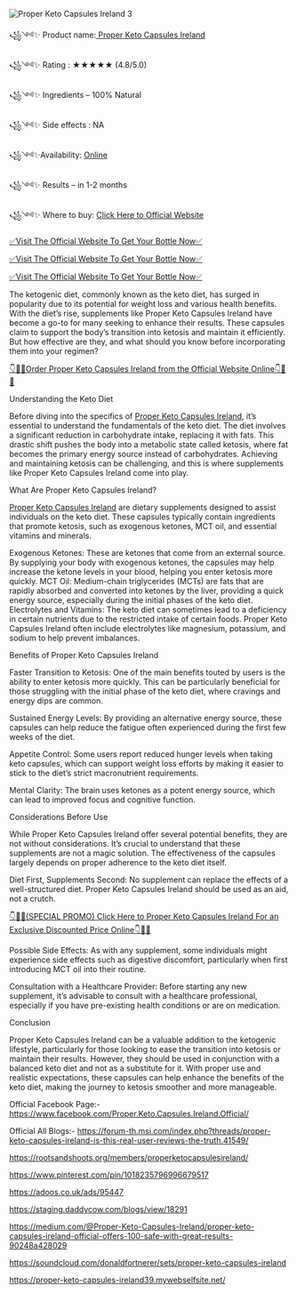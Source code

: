 
![Proper Keto Capsules Ireland 3](https://github.com/user-attachments/assets/30c8897c-e3fc-4148-b3b5-52e712cb9e2f)

꧁༺✨ Product name:[ Proper Keto Capsules Ireland](https://welnessnutra.com/proper-keto-capsules-ireland-order/)

꧁༺✨ Rating : ★★★★★ (4.8/5.0)

꧁༺✨ Ingredients – 100% Natural

꧁༺✨ Side effects : NA

꧁༺✨Availability: [Online](https://welnessnutra.com/proper-keto-capsules-ireland-order/)

꧁༺✨ Results – in 1-2 months

꧁༺✨ Where to buy: [Click Here to Official Website](https://welnessnutra.com/proper-keto-capsules-ireland-order/)
 
 
[✅Visit The Official Website To Get Your Bottle Now✅](https://welnessnutra.com/proper-keto-capsules-ireland-order/)

[✅Visit The Official Website To Get Your Bottle Now✅](https://welnessnutra.com/proper-keto-capsules-ireland-order/)

[✅Visit The Official Website To Get Your Bottle Now✅ ](https://welnessnutra.com/proper-keto-capsules-ireland-order/)
 
The ketogenic diet, commonly known as the keto diet, has surged in popularity due to its potential for weight loss and various health benefits. With the diet’s rise, supplements like Proper Keto Capsules Ireland have become a go-to for many seeking to enhance their results. These capsules claim to support the body’s transition into ketosis and maintain it efficiently. But how effective are they, and what should you know before incorporating them into your regimen?


[👇🥳😍Order Proper Keto Capsules Ireland from the Official Website Online👇🥳😍](https://welnessnutra.com/proper-keto-capsules-ireland-order/)


Understanding the Keto Diet

Before diving into the specifics of [Proper Keto Capsules Ireland](https://welnessnutra.com/proper-keto-capsules-ireland-order/), it’s essential to understand the fundamentals of the keto diet. The diet involves a significant reduction in carbohydrate intake, replacing it with fats. This drastic shift pushes the body into a metabolic state called ketosis, where fat becomes the primary energy source instead of carbohydrates. Achieving and maintaining ketosis can be challenging, and this is where supplements like Proper Keto Capsules Ireland come into play.

What Are Proper Keto Capsules Ireland?

[Proper Keto Capsules Ireland](https://welnessnutra.com/proper-keto-capsules-ireland-order/) are dietary supplements designed to assist individuals on the keto diet. These capsules typically contain ingredients that promote ketosis, such as exogenous ketones, MCT oil, and essential vitamins and minerals.

Exogenous Ketones: These are ketones that come from an external source. By supplying your body with exogenous ketones, the capsules may help increase the ketone levels in your blood, helping you enter ketosis more quickly.
MCT Oil: Medium-chain triglycerides (MCTs) are fats that are rapidly absorbed and converted into ketones by the liver, providing a quick energy source, especially during the initial phases of the keto diet.
Electrolytes and Vitamins: The keto diet can sometimes lead to a deficiency in certain nutrients due to the restricted intake of certain foods. Proper Keto Capsules Ireland often include electrolytes like magnesium, potassium, and sodium to help prevent imbalances.

Benefits of Proper Keto Capsules Ireland

Faster Transition to Ketosis: One of the main benefits touted by users is the ability to enter ketosis more quickly. This can be particularly beneficial for those struggling with the initial phase of the keto diet, where cravings and energy dips are common.

Sustained Energy Levels: By providing an alternative energy source, these capsules can help reduce the fatigue often experienced during the first few weeks of the diet.

Appetite Control: Some users report reduced hunger levels when taking keto capsules, which can support weight loss efforts by making it easier to stick to the diet’s strict macronutrient requirements.

Mental Clarity: The brain uses ketones as a potent energy source, which can lead to improved focus and cognitive function.

Considerations Before Use

While Proper Keto Capsules Ireland offer several potential benefits, they are not without considerations. It’s crucial to understand that these supplements are not a magic solution. The effectiveness of the capsules largely depends on proper adherence to the keto diet itself.

Diet First, Supplements Second: No supplement can replace the effects of a well-structured diet. Proper Keto Capsules Ireland should be used as an aid, not a crutch.

[👇🥳😍(SPECIAL PROMO) Click Here to Proper Keto Capsules Ireland For an Exclusive Discounted Price Online👇🥳😍](https://welnessnutra.com/proper-keto-capsules-ireland-order/)

Possible Side Effects: As with any supplement, some individuals might experience side effects such as digestive discomfort, particularly when first introducing MCT oil into their routine.

Consultation with a Healthcare Provider: Before starting any new supplement, it’s advisable to consult with a healthcare professional, especially if you have pre-existing health conditions or are on medication.

Conclusion

Proper Keto Capsules Ireland can be a valuable addition to the ketogenic lifestyle, particularly for those looking to ease the transition into ketosis or maintain their results. However, they should be used in conjunction with a balanced keto diet and not as a substitute for it. With proper use and realistic expectations, these capsules can help enhance the benefits of the keto diet, making the journey to ketosis smoother and more manageable.

Official Facebook Page:-https://www.facebook.com/Proper.Keto.Capsules.Ireland.Official/ 

Official All Blogs:-
https://forum-th.msi.com/index.php?threads/proper-keto-capsules-ireland-is-this-real-user-reviews-the-truth.41549/

https://rootsandshoots.org/members/properketocapsulesireland/

https://www.pinterest.com/pin/1018235796996679517

https://adoos.co.uk/ads/95447

https://staging.daddycow.com/blogs/view/18291

https://medium.com/@Proper-Keto-Capsules-Ireland/proper-keto-capsules-ireland-official-offers-100-safe-with-great-results-90248a428029

https://soundcloud.com/donaldfortnerer/sets/proper-keto-capsules-ireland

https://proper-keto-capsules-ireland39.mywebselfsite.net/
